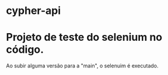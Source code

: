 # cypher-api
 <h1>Projeto de teste do selenium no código.</h1>
 Ao subir alguma versão para a "main", o selenuim é executado.
